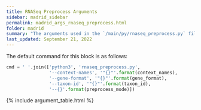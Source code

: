 ```yaml
---
title: RNASeq Preprocess Arguments
sidebar: madrid_sidebar
permalink: madrid_args_rnaseq_preprocess.html
folder: madrid
summary: "The arguments used in the `/main/py/rnaseq_preprocess.py` file"
last_updated: September 21, 2022
---
```


The default command for this block is as follows: 
```python
cmd = ' '.join(['python3', 'rnaseq_preprocess.py',
                '--context-names', '"{}"'.format(context_names),
                '--gene-format', '"{}"'.format(gene_format),
                '--taxon-id', '"{}"'.format(taxon_id),
                '--{}'.format(preprocess_mode)])
```

{% include argument_table.html %}
